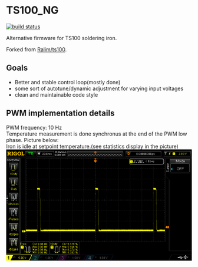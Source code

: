 # TS100_NG

[![build status](http://gitlab01.ncc-1701-d/marco/ts100_ng/badges/master/build.svg)](http://gitlab01.ncc-1701-d/marco/ts100_ng/commits/master)

Alternative firmware for TS100 soldering iron.

Forked from [Ralim/ts100](https://github.com/Ralim/ts100).

## Goals
* Better and stable control loop(mostly done)
* some sort of autotune/dynamic adjustment for varying input voltages
* clean and maintainable code style

## PWM implementation details
PWM frequency: 10 Hz  
Temperature measurement is done synchronus at the end of the PWM low phase.
Picture below:  
Iron is idle at setpoint temperature.(see statistics display in the picture)
![PWM Idle](doc/images/PWM_Idle.png)